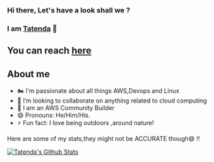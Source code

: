 ### Hi there, Let's have a look shall we ? 
### I am [Tatenda](https://tatenda.hashnode.dev/) 👋

## You can reach [here](https://twitter.com/Taity__m)



## About me
- 🏍 I'm passionate about all things AWS,Devops and Linux
- 👯 I’m looking to collaborate on anything related to cloud computing
- 🌱 I am an AWS Community Builder
- 😄 Pronouns: He/Him/His.
- ⚡  Fun fact: I love being outdoors ,around nature!

Here are some of my stats,they might not be ACCURATE though😄 !!

[![Tatenda's Github Stats](https://github-readme-stats.vercel.app/api?username=Taity045)](https://github.com/anuraghazra/github-readme-stats)






<!--
**Taity045/Taity045** is a ✨ _special_ ✨ repository because its `README.md` (this file) appears on your GitHub profile.

